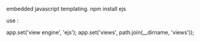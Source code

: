 embedded javascript templating.
npm install ejs

use :

app.set('view engine', 'ejs');
app.set('views', path.join(__dirname, 'views'));
